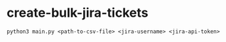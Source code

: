 # create-bulk-jira-tickets

```
python3 main.py <path-to-csv-file> <jira-username> <jira-api-token>
```
